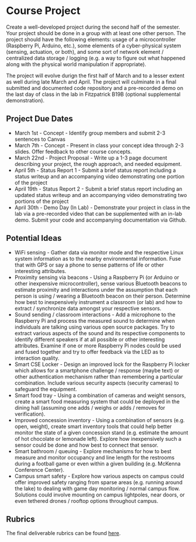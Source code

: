 # Course Project

Create a well-developed project during the second half of the semester.  Your project should be done in a group with at least one other person.  The project should have the following elements: usage of a microcontroller (Raspberry Pi, Arduino, etc.), some elements of a cyber-physical system (sensing, actuation, or both), and some sort of network element / centralized data storage / logging (e.g. a way to figure out what happened along with the physical world manipulation if appropriate).

The project will evolve durign the first half of March and to a lesser extent as well during late March and April.  The project will culminate in a final submitted and documented code repository and a pre-recorded demo on the last day of class in the lab in Fitzpatrick B19B (optional supplemental demonstration). 

## Project Due Dates

* March 1st - Concept - Identify group members and submit 2-3 sentences to Canvas
* March 7th - Concept - Present in class your concept idea through 2-3 slides. Offer feedback to other course concepts.
* March 22nd - Project Proposal - Write up a 1-3 page document describing your project, the rough approach, and needed equipment.
* April 5th - Status Report 1 - Submit a brief status report including a status writeup and an accompanying video demonstrating one portion of the project
* April 19th - Status Report 2 - Submit a brief status report including an updated status writeup and an accompanying video demonstrating two portions of the project
* April 30th - Demo Day (In Lab) - Demonstrate your project in class in the lab via a pre-recorded video that can be supplemented with an in-lab demo. Submit your code and accompanying documentation via Github.  

## Potential Ideas

* WiFi sensing - Gather data via monitor mode and the respective Linux system information as to the nearby environmental information.  Fuse that with GPS or say a phone to sense patterns of life or other interesting attributes.
* Proximity sensing via beacons - Using a Raspberry Pi (or Arduino or other inexpensive microcontroller), sense various Bluetooth beacons to estimate proximity and interactions under the assumption that each person is using / wearing a Bluetooth beacon on their person.  Determine how best to inexpensively instrument a classroom (or lab) and how to extract / synchronize data amongst your respective sensors.  
* Sound sending / classroom interactions - Add a microphone to the Raspberry Pi and process the measured sound to determine when individuals are talking using various open source packages.  Try to extract various aspects of the sound and its respective components to identify different speakers if at all possible or other interesting attributes.  Examine if one or more Raspberry Pi nodes could be used and fused together and try to offer feedback via the LED as to interaction quality.
* Smart CSE Locker - Design an improved lock for the Raspberry Pi locker which allows for a smartphone challenge / response (maybe text) or other authentication mechanism rather than remembering a particular combination.  Include various security aspects (security cameras) to safeguard the equipment.  
* Smart food tray - Using a combination of cameras and weight sensors, create a smart food measuring system that could be deployed in the dining hall (assuming one adds / weighs or adds / removes for verification).
* Improved concession inventory - Using a combination of sensors (e.g. open, weight), create smart inventory tools that could help better monitor the state of a given concession stand (e.g. estimate the amount of hot chocolate or lemonade left).  Explore how inexpensively such a sensor could be done and how best to connect that sensor.  
* Smart bathroom / queuing - Explore mechanisms for how to best measure and monitor occupancy and line length for the restrooms during a football game or even within a given building (e.g. McKenna Conference Center).  
* Campus smart safety - Explore how various aspects on campus could offer improved safety ranging from sparse areas (e.g. running around the lake) to dealing with game day monitoring / normal campus flow.  Solutions could involve mounting on campus lightpoles, near doors, or even tethered drones / rooftop options throughout campus.  

## Rubrics

The final deliverable rubrics can be found [here](https://github.com/adstriegel/cse40373-sp24/blob/main/assignments/course-project/readme.md).